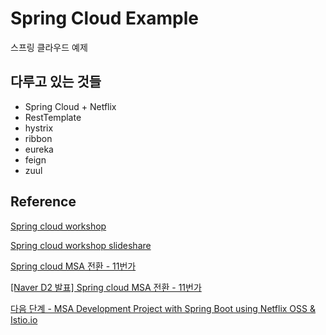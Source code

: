 # Spring Cloud Example
스프링 클라우드 예제

## 다루고 있는 것들
- Spring Cloud + Netflix
- RestTemplate
- hystrix
- ribbon
- eureka
- feign
- zuul

## Reference
[Spring cloud workshop](https://github.com/yongsungyoon/spring-cloud-workshop)

[Spring cloud workshop slideshare](https://www.slideshare.net/balladofgale/spring-cloud-workshop)

[Spring cloud MSA 전환 - 11번가](https://www.slideshare.net/balladofgale/spring-camp-2018-11-spring-cloud-msa-1)

[[Naver D2 발표] Spring cloud MSA 전환 - 11번가](https://www.youtube.com/watch?v=J-VP0WFEQsY)

[다음 단계 - MSA Development Project with Spring Boot using Netflix OSS & Istio.io](https://github.com/mincloud1501/spring-cloud-workshop)
